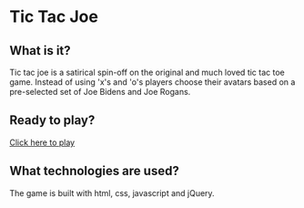 # Tic Tac Joe

## What is it?

Tic tac joe is a satirical spin-off on the original and much loved tic tac toe game.
Instead of using 'x's and 'o's players choose their avatars based on a pre-selected set of Joe Bidens and Joe Rogans.

## Ready to play?
[Click here to play](https://jzwermut.github.io/ticTacToe/)

## What technologies are used?
The game is built with html, css, javascript and jQuery.